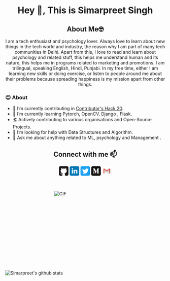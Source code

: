 <h1 align='center'>Hey 👋, This is Simarpreet Singh</h1>
<p align = 'center'> 
<h2 align='center'>About Me🤓</h2>
<p align='center'>I am a tech enthusiast and psychology lover. Always love to learn about new things in the tech world and industry, the reason why I am part of many tech communities in Delhi. Apart from this, I love to read and learn
about psychology and related stuff, this helps me understand human and its nature, this helps me in programs related to marketing and promotions. I am trilingual, speaking English, Hindi, Punjabi.
In my free time, either I am learning new skills or doing exercise, or listen to people around me about their problems because spreading happiness is my mission apart from other things.

### 😉 About
- 🔭 I’m currently contributing in [Contributor's Hack 20](https://hakincodes.tech/ "HackinCodes").
- 🌱 I’m currently learning Pytorch, OpenCV, Django , Flask. 
- 🏄‍ Actively contributing to various organisations and Open-Source Projects.
- 🤔 I’m looking for help with Data Structures and Algorithm.
- 💬 Ask me about anything related to ML, psychology and Management .
</p><h2 align='center'>Connect with me  📫 </h2>
<p align = 'center'> 
 <a href = https://github.com/simarpreetsingh-019 target='blank'> <img src=https://github.com/edent/SuperTinyIcons/blob/master/images/svg/github.svg height='30' weight='30'/></a>
<a href = https://www.linkedin.com/in/simarpreetsingh019 target='blank'> <img src=https://github.com/edent/SuperTinyIcons/blob/master/images/svg/linkedin.svg height='30' weight='30'/></a> 
<a href = https://twitter.com/simarpreet019 target='blank'> <img src=https://github.com/edent/SuperTinyIcons/blob/master/images/svg/twitter.svg height='30' weight='30'/></a>
<a href = https://medium.com/@simarpreetsingh.019 target='blank'> <img src=https://github.com/edent/SuperTinyIcons/blob/master/images/svg/medium.svg height='30' weight='30'/></a> 
<a href="https://mail.google.com/mail/?view=cm&fs=1&tf=1&to=simarpreetsingh.019@gmail.com" target="_blank"><img src=https://github.com/edent/SuperTinyIcons/blob/master/images/svg/gmail.svg height='30' weight='30'/></a>

 &emsp;

<img align="right" height="250" width="350" alt="GIF" src="https://miro.medium.com/max/1360/1*IRGHmiGsa16stedQvIaZfw.gif" />

![Simarpreet's github stats](https://github-readme-stats.vercel.app/api?username=simarpreetsingh-019&theme=vue&show_icons=true)
